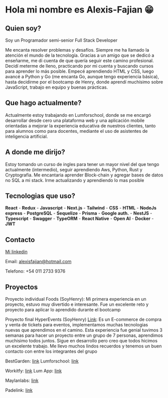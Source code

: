 # Hola mi nombre es Alexis-Fajian 😁

 ## Quien soy? 
   Soy un Programador semi-senior Full Stack Developer
   
   Me encanta resolver problemas y desafíos. Siempre me ha llamado la atención el mundo de la tecnología.
   Gracias a un amigo que se dedicó a enseñarme, me di cuenta de que quería seguir este camino profesional.
   Decidí meterme de lleno, practicando por mi cuenta y buscando cursos para aprender lo más posible.
   Empecé aprendiendo HTML y CSS, luego avancé a Python y Go (me encanta Go, aunque tengo experiencia básica),
   hasta decidirme por el bootcamp de Henry, donde aprendí muchísimo sobre JavaScript, trabajo en equipo y buenas prácticas.

 ## Que hago actualmente?
   Actualmente estoy trabajando en Lumforschool, donde se me encargó desarrollar desde cero una plataforma web y una aplicación
   mobile orientadas a mejorar la experiencia educativa de nuestros clientes, tanto para alumnos como para docentes,
   mediante el uso de asistentes de inteligencia artificial.

 ## A donde me dirijo?
   Estoy tomando un curso de ingles para tener un mayor nivel del que tengo actualmente (intermedio), seguir
   aprendiendo Aws, Python, Rust y Cryptografia. Me encantaria aprender Block-chain y agregar bases de datos
   no SQL a mi stack. Irme actualizando y aprendiendo lo mas posible

 ## Tecnologias que uso? 
   **React** - **Redux** - **Javascript** - **Next.js** - **Tailwind** - **CSS** - **HTML** - **NodeJs** 
   **express** - **PostgreSQL** - **Sequelize** - **Prisma** - **Google auth.** - **NestJS** - **Typescript** -
   **Swagger** - **TypeORM** - **React Native** - **Open AI** - **Docker** - **JWT**

 ## Contacto
   [Mi linkedin](https://www.linkedin.com/in/alexis-fajian-7a7114276/)
   
   Email: alexisfajian@hotmail.com

   Telefono: +54 011 2733 9376

 ## Proyectos
   Proyecto individual Foods (SoyHenry): Mi primera experiencia en un proyecto, estuvo muy divertido e interesante.
   Fue un excelente reto y proyecto para aplicar lo aprendido durante el bootcamp

   Proyecto final HyperEvents (SoyHenry) [Link](https://hyperevent-fe.vercel.app/): Es un E-commerce de compra y venta
   de tickets para eventos, implementamos muchas tecnologias nuevas que aprendimos en el camino. 
   Esta experiencia fue genial tuvimos 3 semanas para hacer un proyecto entre
   un grupo de 7 personas, aprendimos muchisimo todos juntos. Sigue en desarrollo pero creo que todos hicimos un
   excelente trabajo. Me llevo muchos lindos recuerdos y tenemos un buen contacto con entre los integrantes del grupo

   BestGarden: [link](https://www.bestgarden.com.ar)     Lumforschool: [link](https://padelink.com.ar)

   Workitfy: [link](https://workitfy.maylandlabs.com)    Lum App: [link](https://play.google.com/store/apps/details?id=com.deploydevapp.lumforschool&hl=es_AR)

   Maylanlabs: [link](https://maylandlabs.com)

   Padelink: [link](https://padelink.com.ar)
